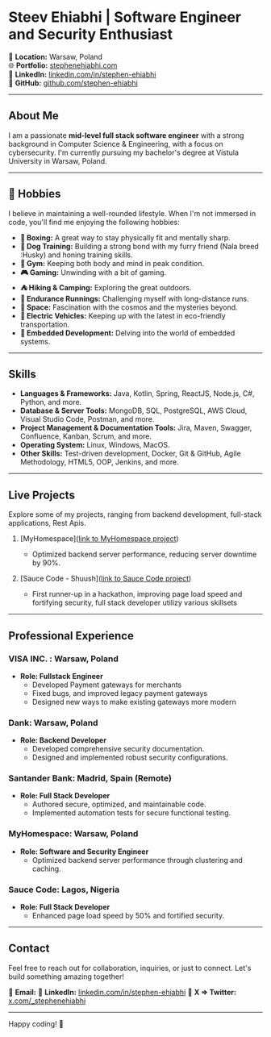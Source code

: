 # Steev Ehiabhi | Software Engineer and Security Enthusiast

📍 **Location:** Warsaw, Poland  
🌐 **Portfolio:** [stephenehiabhi.com](https://stephenehiabhi.com)  
💼 **LinkedIn:** [linkedin.com/in/stephen-ehiabhi](https://www.linkedin.com/in/stephen-ehiabhi)  
🔗 **GitHub:** [github.com/stephen-ehiabhi](https://github.com/stephen-ehiabhi)


---

## About Me

I am a passionate **mid-level full stack software engineer** with a strong background in Computer Science & Engineering, with a focus on cybersecurity. I'm currently pursuing my bachelor's degree at Vistula University in Warsaw, Poland.

---

## 🌟 Hobbies

I believe in maintaining a well-rounded lifestyle. When I'm not immersed in code, you'll find me enjoying the following hobbies:

- **🥊 Boxing:** A great way to stay physically fit and mentally sharp.
- **🐾 Dog Training:** Building a strong bond with my furry friend (Nala breed :Husky) and honing training skills.
- **💪 Gym:** Keeping both body and mind in peak condition.
- **🎮 Gaming:** Unwinding with a bit of gaming.
- **⛺ Hiking & Camping:** Exploring the great outdoors.
- **🏃 Endurance Runnings:** Challenging myself with long-distance runs.
- **🚀 Space:** Fascination with the cosmos and the mysteries beyond.
- **🚗 Electric Vehicles:** Keeping up with the latest in eco-friendly transportation.
- **🔧 Embedded Development:** Delving into the world of embedded systems.

---

## Skills

- **Languages & Frameworks:** Java, Kotlin, Spring, ReactJS, Node.js, C#, Python, and more.
- **Database & Server Tools:** MongoDB, SQL, PostgreSQL, AWS Cloud, Visual Studio Code, Postman, and more.
- **Project Management & Documentation Tools:** Jira, Maven, Swagger, Confluence, Kanban, Scrum, and more.
- **Operating System:** Linux, Windows, MacOS.
- **Other Skills:** Test-driven development, Docker, Git & GitHub, Agile Methodology, HTML5, OOP, Jenkins, and more.

---

## Live Projects

Explore some of my projects, ranging from backend development, full-stack applications, Rest Apis.

1. [MyHomespace]([link to MyHomespace project](https://myhomespace.herokuapp.com/))
   - Optimized backend server performance, reducing server downtime by 90%.

2. [Sauce Code - Shuush]([link to Sauce Code project](https://shuush.herokuapp.com/))
   - First runner-up in a hackathon, improving page load speed and fortifying security, full stack developer utilizy various skillsets

---

## Professional Experience

### VISA INC. : Warsaw, Poland
- **Role: Fullstack Engineer**
  - Developed Payment gateways for merchants
  - Fixed bugs, and improved legacy payment gateways
  - Designed new ways to make existing gateways more modern

### Dank: Warsaw, Poland
- **Role: Backend Developer**
  - Developed comprehensive security documentation.
  - Designed and implemented robust security configurations.

### Santander Bank: Madrid, Spain (Remote)
- **Role: Full Stack Developer**
  - Authored secure, optimized, and maintainable code.
  - Implemented automation tests for secure functional testing.

### MyHomespace: Warsaw, Poland
- **Role: Software and Security Engineer**
  - Optimized backend server performance through clustering and caching.

### Sauce Code: Lagos, Nigeria
- **Role: Full Stack Developer**
  - Enhanced page load speed by 50% and fortified security.

---

## Contact

Feel free to reach out for collaboration, inquiries, or just to connect. Let's build something amazing together!

📧 **Email:**
🔗 **LinkedIn:** [linkedin.com/in/stephen-ehiabhi](https://www.linkedin.com/in/stephen-ehiabhi)
🔗 **X => Twitter:** [x.com/_stephenehiabhi](https://x.com/_stephenehiabhi?s=20)

---

Happy coding! 🚀
